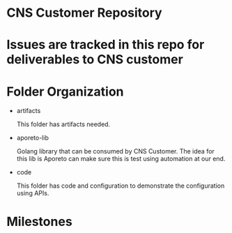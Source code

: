 # CNS Customer Repository

# Issues are tracked in this repo for deliverables to CNS customer

# Folder Organization 

- artifacts

  This folder has artifacts needed.

- aporeto-lib

  Golang library that can be consumed by CNS Customer. The idea for this lib is Aporeto can make sure this is test using automation at our end.

- code

  This folder has code and configuration to demonstrate the configuration using APIs.

# Milestones 

